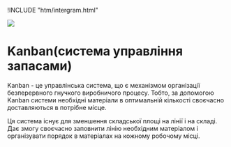 !INCLUDE "htm/intergram.html"

![](https://chart.googleapis.com/chart?chs=180x180&amp;cht=qr&amp;chl=https://pp.vokov.tk/Kanban.html)

# Kanban(система управління запасами)
Kanban - це управлінська система, що є механізмом організації безперервного гнучкого виробничого процесу. Тобто, за допомогою Kanban системи необхідні матеріали в оптимальній кількості своєчасно доставляються в потрібне місце.


Ця система існує для зменшення складської площі на лінії і на складі. Дає змогу своєчасно заповнити лінію необхідним матеріалом і організувати порядок в матеріалах на кожному робочому місці.

